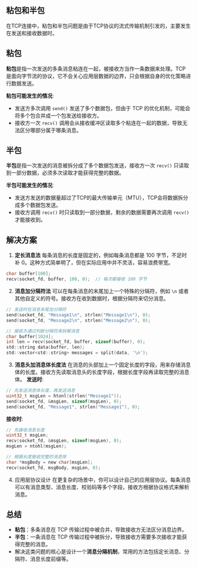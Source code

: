 ## 粘包和半包

在TCP连接中，粘包和半包问题是由于TCP协议的流式传输机制引发的，主要发生在发送和接收数据时。

## 粘包

**粘包**是指一次发送的多条消息粘连在一起，被接收方当作一条数据来处理。TCP 是面向字节流的协议，它不会关心应用层数据的边界，只会根据自身的优化策略进行数据发送。

**粘包可能发生的情况**:
- 发送方多次调用 `send()` 发送了多个数据包，但由于 TCP 的优化机制，可能会将多个包合并成一个包发送给接收方。
- 接收方一次 `recv()` 调用会从接收缓冲区读取多个粘连在一起的数据，导致无法区分哪部分属于哪条消息。


## 半包

**半包**是指一次发送的消息被拆分成了多个数据包发送，接收方一次 `recv()` 只读取到一部分数据，必须多次读取才能获得完整的数据。

**半包可能发生的情况**:
- 发送方发送的数据量超过了TCP的最大传输单元（MTU），TCP会将数据拆分成多个数据包发送。
- 接收方调用 `recv()` 时只读取到一部分数据，剩余的数据需要再次调用 `recv()` 才能接收到。

## 解决方案

1.  **定长消息法**
每条消息的长度是固定的，例如每条消息都是 100 字节，不足时补 0。这种方式简单明了，但在实际应用中并不灵活，容易浪费带宽。
```c
char buffer[100];
recv(socket_fd, buffer, 100, 0);  // 每次都接收 100 字节
```

2. **消息加分隔符法**
可以在每条消息的末尾加上一个特殊的分隔符，例如 `\n` 或者其他自定义的符号。接收方在收到数据时，根据分隔符来切分消息。
```c
// 发送时在消息末尾加分隔符
send(socket_fd, "Message1\n", strlen("Message1\n"), 0);
send(socket_fd, "Message2\n", strlen("Message2\n"), 0);

// 接收方通过判断分隔符来拆解消息
char buffer[1024];
int len = recv(socket_fd, buffer, sizeof(buffer), 0);
std::string data(buffer, len);
std::vector<std::string> messages = split(data, '\n');
```

3. **消息头加消息体长度法**
在消息的头部加上一个固定长度的字段，用来存储消息体的长度。接收方先读取消息头的长度字段，根据长度字段再读取完整的消息体。
**发送时**:
```c
// 先发送消息体长度，再发送消息
uint32_t msgLen = htonl(strlen("Message1"));
send(socket_fd, &msgLen, sizeof(msgLen), 0);
send(socket_fd, "Message1", strlen("Message1"), 0);
```
**接收时**:
```c
// 先接收消息长度
uint32_t msgLen;
recv(socket_fd, &msgLen, sizeof(msgLen), 0);
msgLen = ntohl(msgLen);

// 根据长度接收完整的消息体
char *msgBody = new char[msgLen];
recv(socket_fd, msgBody, msgLen, 0);
```

4. 应用层协议设计
在更复杂的场景中，你可以设计自己的应用层协议。每条消息可以有消息类型、消息长度、校验码等多个字段，接收方根据协议格式来解析消息。

## 总结
- **粘包**：多条消息在 TCP 传输过程中被合并，导致接收方无法区分消息边界。
- **半包**：一条消息在 TCP 传输过程中被拆分，导致接收方需要多次接收才能获得完整的消息。
- 解决这类问题的核心是设计一个**消息分隔机制**，常用的方法包括定长消息、分隔符、消息长度前缀等。